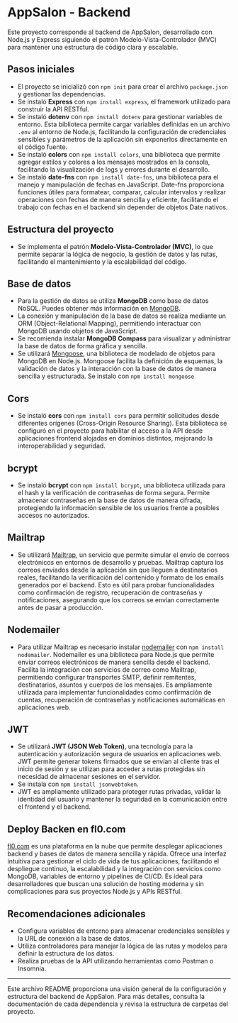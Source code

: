 # AppSalon - Backend

Este proyecto corresponde al backend de AppSalon, desarrollado con Node.js y Express siguiendo el patrón Modelo-Vista-Controlador (MVC) para mantener una estructura de código clara y escalable.

## Pasos iniciales

- El proyecto se inicializó con `npm init` para crear el archivo `package.json` y gestionar las dependencias.
- Se instaló **Express** con `npm install express`, el framework utilizado para construir la API RESTful.
- Se instaló **dotenv** con `npm install dotenv` para gestionar variables de entorno. Esta biblioteca permite cargar variables definidas en un archivo `.env` al entorno de Node.js, facilitando la configuración de credenciales sensibles y parámetros de la aplicación sin exponerlos directamente en el código fuente.
- Se instaló **colors** con `npm install colors`, una biblioteca que permite agregar estilos y colores a los mensajes mostrados en la consola, facilitando la visualización de logs y errores durante el desarrollo.
- Se instaló **date-fns** con `npm install date-fns`, una biblioteca para el manejo y manipulación de fechas en JavaScript. Date-fns proporciona funciones útiles para formatear, comparar, calcular intervalos y realizar operaciones con fechas de manera sencilla y eficiente, facilitando el trabajo con fechas en el backend sin depender de objetos Date nativos.

## Estructura del proyecto

- Se implementa el patrón **Modelo-Vista-Controlador (MVC)**, lo que permite separar la lógica de negocio, la gestión de datos y las rutas, facilitando el mantenimiento y la escalabilidad del código.

## Base de datos

- Para la gestión de datos se utiliza **MongoDB** como base de datos NoSQL. Puedes obtener más información en [MongoDB](https://www.mongodb.com/).
- La conexión y manipulación de la base de datos se realiza mediante un ORM (Object-Relational Mapping), permitiendo interactuar con MongoDB usando objetos de JavaScript.
- Se recomienda instalar **MongoDB Compass** para visualizar y administrar la base de datos de forma gráfica y sencilla.
- Se utilizará [Mongoose](https://mongoosejs.com/), una biblioteca de modelado de objetos para MongoDB en Node.js. Mongoose facilita la definición de esquemas, la validación de datos y la interacción con la base de datos de manera sencilla y estructurada. Se instalo con `npm install mongoose`

## Cors

- Se instaló **cors** con `npm install cors` para permitir solicitudes desde diferentes orígenes (Cross-Origin Resource Sharing). Esta biblioteca se configuró en el proyecto para habilitar el acceso a la API desde aplicaciones frontend alojadas en dominios distintos, mejorando la interoperabilidad y seguridad.

## bcrypt

- Se instaló **bcrypt** con `npm install bcrypt`, una biblioteca utilizada para el hash y la verificación de contraseñas de forma segura. Permite almacenar contraseñas en la base de datos de manera cifrada, protegiendo la información sensible de los usuarios frente a posibles accesos no autorizados.

## Mailtrap

- Se utilizará [Mailtrap](https://mailtrap.io/), un servicio que permite simular el envío de correos electrónicos en entornos de desarrollo y pruebas. Mailtrap captura los correos enviados desde la aplicación sin que lleguen a destinatarios reales, facilitando la verificación del contenido y formato de los emails generados por el backend. Esto es útil para probar funcionalidades como confirmación de registro, recuperación de contraseñas y notificaciones, asegurando que los correos se envían correctamente antes de pasar a producción.

## Nodemailer

- Para utilizar Mailtrap es necesario instalar [nodemailer](https://nodemailer.com/) con `npm install nodemailer`. Nodemailer es una biblioteca para Node.js que permite enviar correos electrónicos de manera sencilla desde el backend. Facilita la integración con servicios de correo como Mailtrap, permitiendo configurar transportes SMTP, definir remitentes, destinatarios, asuntos y cuerpos de los mensajes. Es ampliamente utilizada para implementar funcionalidades como confirmación de cuentas, recuperación de contraseñas y notificaciones automáticas en aplicaciones web.

## JWT

- Se utilizará **JWT (JSON Web Token)**, una tecnología para la autenticación y autorización segura de usuarios en aplicaciones web. JWT permite generar tokens firmados que se envían al cliente tras el inicio de sesión y se utilizan para acceder a rutas protegidas sin necesidad de almacenar sesiones en el servidor.
- Se instala con `npm install jsonwebtoken`.
- JWT es ampliamente utilizado para proteger rutas privadas, validar la identidad del usuario y mantener la seguridad en la comunicación entre el frontend y el backend.

## Deploy Backen en fl0.com

[fl0.com](https://fl0.com/) es una plataforma en la nube que permite desplegar aplicaciones backend y bases de datos de manera sencilla y rápida. Ofrece una interfaz intuitiva para gestionar el ciclo de vida de tus aplicaciones, facilitando el despliegue continuo, la escalabilidad y la integración con servicios como MongoDB, variables de entorno y pipelines de CI/CD. Es ideal para desarrolladores que buscan una solución de hosting moderna y sin complicaciones para sus proyectos Node.js y APIs RESTful.


## Recomendaciones adicionales

- Configura variables de entorno para almacenar credenciales sensibles y la URL de conexión a la base de datos.
- Utiliza controladores para manejar la lógica de las rutas y modelos para definir la estructura de los datos.
- Realiza pruebas de la API utilizando herramientas como Postman o Insomnia.

---
Este archivo README proporciona una visión general de la configuración y estructura del backend de AppSalon. Para más detalles, consulta la documentación de cada dependencia y revisa la estructura de carpetas del proyecto.